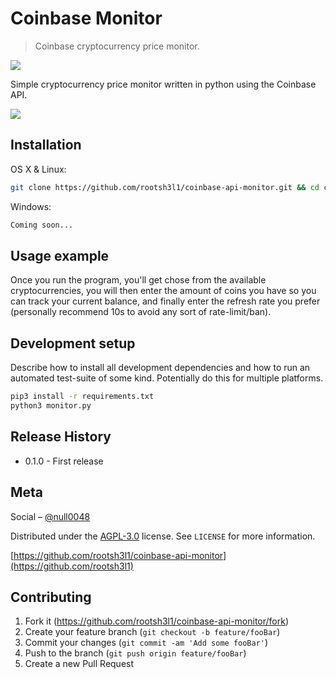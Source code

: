 
# Coinbase Monitor
> Coinbase cryptocurrency price monitor.

[![](https://img.shields.io/badge/python-3.4+-blue.svg)](https://www.python.org/downloads/)

Simple cryptocurrency price monitor written in python using the Coinbase API.

![](unknown.png)

## Installation

OS X & Linux:

```sh
git clone https://github.com/rootsh3l1/coinbase-api-monitor.git && cd coinbase-api-monitor
```

Windows:

```sh
Coming soon...
```

## Usage example

Once you run the program, you'll get chose from the available cryptocurrencies, you will then enter the amount of coins you have so you can track your current balance, and finally enter the refresh rate you prefer (personally recommend 10s to avoid any sort of rate-limit/ban).


## Development setup

Describe how to install all development dependencies and how to run an automated test-suite of some kind. Potentially do this for multiple platforms.

```sh
pip3 install -r requirements.txt
python3 monitor.py
```

## Release History


* 0.1.0 - First release
## Meta

Social – [@null0048](https://twitter.com/null0048)

Distributed under the [AGPL-3.0](https://github.com/rootsh3l1/coinbase-api-monitor/blob/main/LICENSE) license. See ``LICENSE`` for more information.

[https://github.com/rootsh3l1/coinbase-api-monitor](https://github.com/rootsh3l1)

## Contributing

1. Fork it (<https://github.com/rootsh3l1/coinbase-api-monitor/fork>)
2. Create your feature branch (`git checkout -b feature/fooBar`)
3. Commit your changes (`git commit -am 'Add some fooBar'`)
4. Push to the branch (`git push origin feature/fooBar`)
5. Create a new Pull Request
